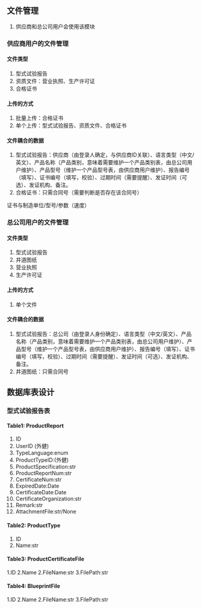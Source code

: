 ## 文件管理
1. 供应商和总公司用户会使用该模块
   
### 供应商用户的文件管理
#### 文件类型
1. 型式试验报告
2. 资质文件：营业执照、生产许可证
3. 合格证书

#### 上传的方式
1. 批量上传：合格证书
2. 单个上传：型式试验报告、资质文件、合格证书

#### 文件耦合的数据
1. 型式试验报告：供应商（由登录人确定，与供应商ID关联）、语言类型（中文/英文）、产品名称（产品类别，意味着需要维护一个产品类别表，由总公司用户维护）、产品型号（维护一个产品型号表，由供应商用户维护）、报告编号（填写）、证书编号（填写，校验）、过期时间（需要提醒）、发证时间（可选）、发证机构、备注。
2. 合格证书：只需合同号（需要判断是否存在该合同号）

证书与制造单位/型号/参数（速度）

### 总公司用户的文件管理
#### 文件类型
1. 型式试验报告
2. 井道图纸
3. 营业执照
4. 生产许可证
   
#### 上传的方式
1. 单个文件

#### 文件耦合的数据
1. 型式试验报告：总公司（由登录人身份确定）、语言类型（中文/英文）、产品名称（产品类别，意味着需要维护一个产品类别表，由总公司用户维护）、产品型号（维护一个产品型号表，由供应商用户维护）、报告编号（填写）、证书编号（填写，校验）、过期时间（需要提醒）、发证时间（可选）、发证机构、备注。
2. 井道图纸：只需合同号


## 数据库表设计
### 型式试验报告表 
#### Table1: ProductReport
1. ID
2. UserID (外健)
3. TypeLanguage:enum
4. ProductTypeID:(外健)
5. ProductSpecification:str
6. ProductReportNum:str
7. CertificateNum:str
8. ExpiredDate:Date
9. CertificateDate:Date
10. CertificateOrganization:str
11. Remark:str
12. AttachmentFile:str/None

#### Table2: ProductType
1. ID
2. Name:str

#### Table3: ProductCertificateFile
1.ID
2.Name
2.FileName:str
3.FilePath:str


#### Table4: BlueprintFile
1.ID
2.Name
2.FileName:str
3.FilePath:str